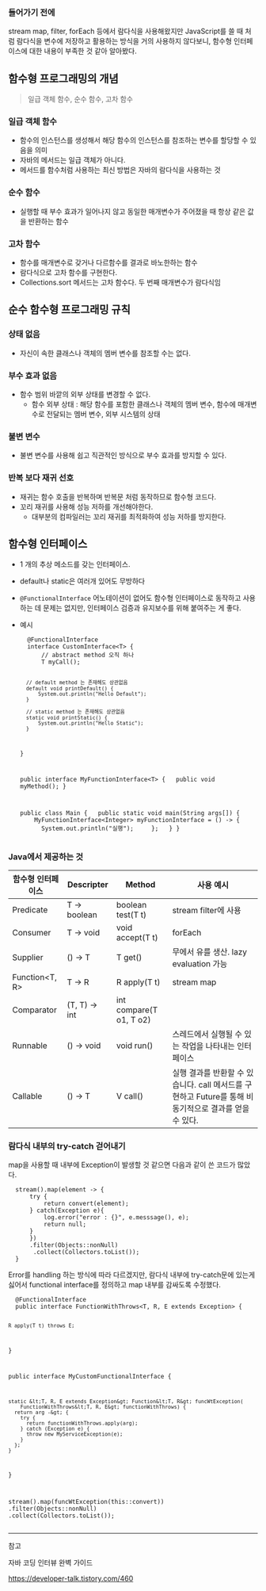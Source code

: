 <h3 id="들어가기-전에">들어가기 전에</h3>
<p>stream map, filter, forEach 등에서 람다식을 사용해왔지만
JavaScript를 쓸 때 처럼 람다식을 변수에 저장하고 활용하는 방식을 거의 사용하지 않다보니, 함수형 인터페이스에 대한 내용이 부족한 것 같아 알아봤다.</p>
<h2 id="함수형-프로그래밍의-개념">함수형 프로그래밍의 개념</h2>
<blockquote>
<p>일급 객체 함수, 순수 함수, 고차 함수</p>
</blockquote>
<h3 id="일급-객체-함수">일급 객체 함수</h3>
<ul>
<li>함수의 인스턴스를 생성해서 해당 함수의 인스턴스를 참조하는 변수를 할당할 수 있음을 의미</li>
<li>자바의 메서드는 일급 객체가 아니다.</li>
<li>메서드를 함수처럼 사용하는 최신 방법은 자바의 람다식을 사용하는 것</li>
</ul>
<h3 id="순수-함수">순수 함수</h3>
<ul>
<li>실행할 때 부수 효과가 일어나지 않고 동일한 매개변수가 주어졌을 때 항상 같은 값을 반환하는 함수</li>
</ul>
<h3 id="고차-함수">고차 함수</h3>
<ul>
<li>함수를 매개변수로 갖거나 다르함수를 결과로 바노한하는 함수</li>
<li>람다식으로 고차 함수를 구현한다.</li>
<li>Collections.sort 메서드는 고차 함수다. 두 번째 매개변수가 람다식임</li>
</ul>
<h2 id="순수-함수형-프로그래밍-규칙">순수 함수형 프로그래밍 규칙</h2>
<h3 id="상태-없음">상태 없음</h3>
<ul>
<li>자신이 속한 클래스나 객체의 멤버 변수를 참조할 수는 없다.</li>
</ul>
<h3 id="부수-효과-없음">부수 효과 없음</h3>
<ul>
<li>함수 범위 바깥의 외부 상태를 변경할 수 없다.<ul>
<li>함수 외부 상태 : 해당 함수를 포함한 클래스나 객체의 멤버 변수, 함수에 매개변수로 전달되는 멤버 변수, 외부 시스템의 상태</li>
</ul>
</li>
</ul>
<h3 id="불변-변수">불변 변수</h3>
<ul>
<li>불변 변수를 사용해 쉽고 직관적인 방식으로 부수 효과를 방지할 수 있다.</li>
</ul>
<h3 id="반복-보다-재귀-선호">반복 보다 재귀 선호</h3>
<ul>
<li>재귀는 함수 호출을 반복하며 반복문 처럼 동작하므로 함수형 코드다.</li>
<li>꼬리 재귀를 사용해 성능 저하를 개선해야한다.<ul>
<li>대부분의 컴파일러는 꼬리 재귀를 최적화하여 성능 저하를 방지한다.</li>
</ul>
</li>
</ul>
<h2 id="함수형-인터페이스">함수형 인터페이스</h2>
<ul>
<li><p>1 개의 추상 메소드를 갖는 인터페이스.</p>
</li>
<li><p>default나 static은 여러개 있어도 무방하다</p>
</li>
<li><p><code>@FunctionalInterface</code> 어노테이션이 없어도 함수형 인터페이스로 동작하고 사용하는 데 문제는 없지만, 인터페이스 검증과 유지보수를 위해 붙여주는 게 좋다.</p>
</li>
<li><p>예시</p>
<pre><code class="language-java">  @FunctionalInterface
  interface CustomInterface&lt;T&gt; {
      // abstract method 오직 하나
      T myCall();

      // default method 는 존재해도 상관없음
      default void printDefault() {
          System.out.println("Hello Default");
      }

      // static method 는 존재해도 상관없음
      static void printStatic() {
          System.out.println("Hello Static");
      }
  }

  public interface MyFunctionInterface&lt;T&gt; {
    public void myMethod();
  }

  public class Main {
    public static void main(String args[]) {
      MyFunctionInterface&lt;Integer&gt; myFunctionInterface = () -&gt; {
        System.out.println("실행");
      };
    }
  }
</code></pre>
</li>
</ul>
<h3 id="java에서-제공하는-것">Java에서 제공하는 것</h3>
<table>
<thead>
<tr>
<th>함수형 인터페이스</th>
<th>Descripter</th>
<th>Method</th>
<th>사용 예시</th>
</tr>
</thead>
<tbody><tr>
<td>Predicate</td>
<td>T -&gt; boolean</td>
<td>boolean test(T t)</td>
<td>stream filter에 사용</td>
</tr>
<tr>
<td>Consumer</td>
<td>T -&gt; void</td>
<td>void accept(T t)</td>
<td>forEach</td>
</tr>
<tr>
<td>Supplier</td>
<td>() -&gt; T</td>
<td>T get()</td>
<td>무에서 유를 생산. lazy evaluation 가능</td>
</tr>
<tr>
<td>Function&lt;T, R&gt;</td>
<td>T -&gt; R</td>
<td>R apply(T t)</td>
<td>stream map</td>
</tr>
<tr>
<td>Comparator</td>
<td>(T, T) -&gt; int</td>
<td>int compare(T o1, T o2)</td>
<td></td>
</tr>
<tr>
<td>Runnable</td>
<td>() -&gt; void</td>
<td>void run()</td>
<td>스레드에서 실행될 수 있는 작업을 나타내는 인터페이스</td>
</tr>
<tr>
<td>Callable</td>
<td>() -&gt; T</td>
<td>V call()</td>
<td>실행 결과를 반환할 수 있습니다. call 메서드를 구현하고 Future를 통해 비동기적으로 결과를 얻을 수 있다.</td>
</tr>
</tbody></table>
<h3 id="람다식-내부의-try-catch-걷어내기">람다식 내부의 try-catch 걷어내기</h3>
<p>  map을 사용할 때 내부에 Exception이 발생할 것 같으면 다음과 같이 쓴 코드가 많았다.</p>
<pre><code class="language-java">  stream().map(element -&gt; {
      try {
          return convert(element);
      } catch(Exception e){
          log.error("error : {}", e.messsage(), e);
          return null;
      }
      })
      .filter(Objects::nonNull)
       .collect(Collectors.toList());
  }</code></pre>
<p>  Error를 handling 하는 방식에 따라 다르겠지만, 람다식 내부에 try-catch문에 있는게 싫어서 functional interface를 정의하고 map 내부를 감싸도록 수정했다.</p>
<pre><code class="language-java">  @FunctionalInterface
  public interface FunctionWithThrows&lt;T, R, E extends Exception&gt; {

    R apply(T t) throws E;

}

  public interface MyCustomFunctionalInterface {

    static &lt;T, R, E extends Exception&gt; Function&lt;T, R&gt; funcWtException(
        FunctionWithThrows&lt;T, R, E&gt; functionWithThrows) {
      return arg -&gt; {
        try {
          return functionWithThrows.apply(arg);
        } catch (Exception e) {
          throw new MyServiceException(e);
        }
      };
    }
}


  stream().map(funcWtException(this::convert))
          .filter(Objects::nonNull)
          .collect(Collectors.toList());</code></pre>
<hr />
<p>참고</p>
<p>자바 코딩 인터뷰 완벽 가이드</p>
<p><a href="https://developer-talk.tistory.com/460">https://developer-talk.tistory.com/460</a></p>